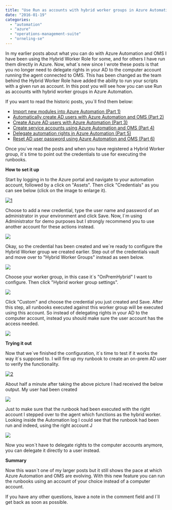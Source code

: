 ```yaml
---
title: "Use Run as accounts with hybrid worker groups in Azure Automation"
date: "2016-01-19"
categories: 
  - "automation"
  - "azure"
  - "operations-management-suite"
  - "orneling-se"
---
```


In my earlier posts about what you can do with Azure Automation and OMS I have been using the Hybrid Worker Role for some, and for others I have run them directly in Azure. Now, what´s new since I wrote these posts is that you no longer need to delegate rights in your AD to the computer account running the agent connected to OMS. This has been changed as the team behind the Hybrid Worker Role have added the ability to run your scripts with a given run as account. In this post you will see how you can use Run as accounts with hybrid worker groups in Azure Automation.

If you want to read the historic posts, you´ll find them below:

- [Import new modules into Azure Automation (Part 1)](http://blog.orneling.se/2015/11/import-new-modules-into-azure-automation/)
- [Automatically create AD users with Azure Automation and OMS (Part 2)](http://blog.orneling.se/2015/11/automatically-create-ad-users-with-azure-automation-and-oms/)
- [Create Azure AD users with Azure Automation (Part 3)](http://blog.orneling.se/2015/11/create-azure-ad-users-with-azure-automation/)
- [Create service accounts using Azure Automation and OMS (Part 4)](http://blog.orneling.se/2015/12/create-service-accounts-using-azure-automation-and-oms/)
- [Delegate automation rights in Azure Automation (Part 5)](http://blog.orneling.se/2015/11/delegate-automation-rights-azure-automation/)
- [Reset AD user password using Azure Automation and OMS (Part 6)](http://blog.orneling.se/2016/01/reset-ad-user-password-using-azure-automation-and-oms/)

Once you´ve read the posts and when you have registered a Hybrid Worker group, it´s time to point out the credentials to use for executing the runbooks.

**How to set it up**

Start by logging in to the Azure portal and navigate to your automation account, followed by a click on "Assets". Then click "Credentials" as you can see below (click on the image to enlarge it).

[![1](images/1.png)](http://media.orneling.se/2016/01/1.png)

Choose to add a new credential, type the user name and password of an administrator in your environment and click Save. Now, I´m using Administrator for demo purposes but I strongly recommend you to use another account for these actions instead.

![](images/011816_1231_1.png)

Okay, so the credential has been created and we´re ready to configure the Hybrid Worker group we created earlier. Step out of the credentials vault and move over to "Hybrid Worker Groups" instead as seen below.

![](images/011816_1231_2.png)

Choose your worker group, in this case it´s "OnPremHybrid" I want to configure. Then click "Hybrid worker group settings".

![](images/011816_1231_3.png)

Click "Custom" and choose the credential you just created and Save. After this step, all runbooks executed against this worker group will be executed using this account. So instead of delegating rights in your AD to the computer account, instead you should make sure the user account has the access needed.

![](images/011816_1231_4.png)

**Trying it out**

Now that we´ve finished the configuration, it´s time to test if it works the way it´s supposed to. I will fire up my runbook to create an on-prem AD user to verify the functionality.

[![2](images/2.png)](http://media.orneling.se/2016/01/2.png)

About half a minute after taking the above picture I had received the below output. My user had been created

![](images/011816_1231_5.png)

Just to make sure that the runbook had been executed with the right account I stepped over to the agent which functions as the hybrid worker. Looking inside the Automation log I could see that the runbook had been run and indeed, using the right account J

![](images/011816_1231_6.png)

Now you won´t have to delegate rights to the computer accounts anymore, you can delegate it directly to a user instead.

**Summary**

Now this wasn´t one of my larger posts but it still shows the pace at which Azure Automation and OMS are evolving. With this new feature you can run the runbooks using an account of your choice instead of a computer account.

If you have any other questions, leave a note in the comment field and I´ll get back as soon as possible.
